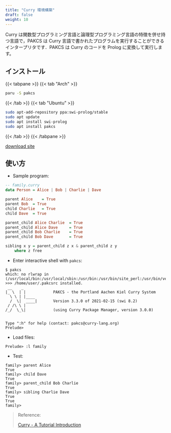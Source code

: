 ```yaml
---
title: "Curry 環境構築"
draft: false
weight: 10
---
```

Curry は関数型プログラミング言語と論理型プログラミング言語の特徴を併せ持つ言語で，PAKCS は Curry 言語で書かれたプログラムを実行することができるインタープリタです．PAKCS は Curry のコードを Prolog に変換して実行します。

## インストール

{{< tabpane >}}
{{< tab "Arch" >}}

```sh
paru -S pakcs
```

{{< /tab >}}
{{< tab "Ubuntu" >}}

```sh
sudo apt-add-repository ppa:swi-prolog/stable
sudo apt update
sudo apt install swi-prolog
sudo apt install pakcs
```

{{< /tab >}}
{{< /tabpane >}}

[download site](https://www.informatik.uni-kiel.de/~pakcs/download.html)

## 使い方

- Sample program:

```haskell
-- family.curry
data Person = Alice | Bob | Charlie | Dave

parent Alice	= True
parent Bob	= True
child Charlie	= True
child Dave	= True

parent_child Alice Charlie	= True
parent_child Alice Dave		= True
parent_child Bob Charlie	= True
parent_child Bob Dave		= True

sibling x y = parent_child z x & parent_child z y
	where z free
```

- Enter interactive shell with `pakcs`:

```text
$ pakcs
which: no rlwrap in (/usr/local/bin:/usr/local/sbin:/usr/bin:/usr/bin/site_perl:/usr/bin/vendor_perl:/usr/bin/core_perl)
>>> /home/user/.pakcsrc installed.
 __    _
|_ \  | |            PAKCS - the Portland Aachen Kiel Curry System
  \ \ | |____
  /  \|  ____|       Version 3.3.0 of 2021-02-15 (swi 8.2)
 / /\ \ |
/_/  \_\|            (using Curry Package Manager, version 3.0.0)


Type ":h" for help (contact: pakcs@curry-lang.org)
Prelude>
```

- Load files:

```text
Prelude> :l family
```

- Test:

```text
family> parent Alice
True
family> child Dave
True
family> parent_child Bob Charlie
True
family> sibling Charlie Dave
True
True
family>
```

> Reference:
>
> [Curry - A Tutorial Introduction](https://www.informatik.uni-kiel.de/~curry/tutorial/tutorial.pdf)
